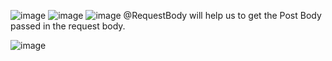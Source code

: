![image](https://github.com/user-attachments/assets/64e5be1a-13fa-425c-a2d9-c51394501d6b)
![image](https://github.com/user-attachments/assets/9e1e2dd2-1308-4766-b3be-95d88e692d78)
![image](https://github.com/user-attachments/assets/fab8d644-7eda-4063-b7b0-0c050b307aeb)
@RequestBody will help us to get the Post Body passed in the request body.

![image](https://github.com/user-attachments/assets/fe956a1a-5426-4634-83c3-92993c12e620)


